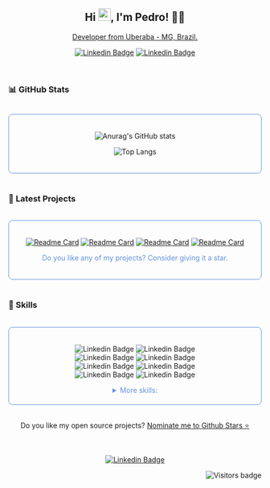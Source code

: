 



  <h2 align="center">
  Hi <img src="https://media.giphy.com/media/hvRJCLFzcasrR4ia7z/giphy.gif" width="25px">,  I'm Pedro! 👨‍💻
  </h2>
  <a href="https://www.linkedin.com/in/pedro-henry-santos/">
  <p align='center'> Developer from Uberaba - MG, Brazil.
  <p align='center'>
  </a>





  <div align="center">



  [![Linkedin Badge](https://img.shields.io/badge/-LinkedIn-blue?style=flat&logo=Linkedin&logoColor=white&link=https://www.linkedin.com/in/pedro-henry-santos/)](https://www.linkedin.com/in/pedro-henry-santos/)
  [![Linkedin Badge](https://img.shields.io/badge/-Instagram-ED4956?style=flat&logo=Instagram&logoColor=white&link=https://www.instagram.com/pedrohenry_santos/)](https://www.instagram.com/pedrohenry_santos/)

  </div>
  
  <br/>

  ### 📊 GitHub Stats
  
  <br/>

  <div align="center" style="border: 1px solid #6390DD;padding: 20px; border-radius: 8px ">

  ![Anurag's GitHub stats](https://github-readme-stats.vercel.app/api?username=PedroHenry-Santos&count_private=true&show_icons=true&theme=tokyonight)

  ![Top Langs](https://github-readme-stats.vercel.app/api/top-langs/?username=PedroHenry-Santos&layout=compact&theme=tokyonight&count_private=true&show_icons=true)

  </div>
  
  <br/>

  ### :paperclip: Latest Projects
  
  <br/>

  <div align="center" style="border: 1px solid #6390DD;padding: 20px; border-radius: 8px ">

 
  [![Readme Card](https://github-readme-stats.vercel.app/api/pin/?username=PedroHenry-Santos&repo=letmeask&theme=tokyonight)](https://github.com/PedroHenry-Santos/Letmeask)
  [![Readme Card](https://github-readme-stats.vercel.app/api/pin/?username=PedroHenry-Santos&repo=podcastr&theme=tokyonight)](https://github.com/PedroHenry-Santos/Podcastr)
   [![Readme Card](https://github-readme-stats.vercel.app/api/pin/?username=PedroHenry-Santos&repo=feedget&theme=tokyonight)](https://github.com/PedroHenry-Santos/Feedget)
  [![Readme Card](https://github-readme-stats.vercel.app/api/pin/?username=PedroHenry-Santos&repo=AluraQuiz-TW3&theme=tokyonight)](https://github.com/PedroHenry-Santos/AluraQuiz-TW3)

  <p style="font-size: 14px; color: #6390DD">Do you like any of my projects? Consider giving it a star.</p>
  </div>
  
  <br/>

  ### 🧰 Skills
  
  <br/>

  <div style="border: 1px solid #6390DD;padding: 20px 100px; border-radius: 8px ">

  <div align="center">

  ![Linkedin Badge](https://img.shields.io/badge/-NestJS-E0234E?style=flat&logo=NestJS&logoColor=black)
  ![Linkedin Badge](https://img.shields.io/badge/-Amazon_AWS-232F3E?style=flat&logo=AmazonAWS&logoColor=orange)
  ![Linkedin Badge](https://img.shields.io/badge/-JavaScript-EAD41C?style=flat&logo=Javascript&logoColor=black)
  ![Linkedin Badge](https://img.shields.io/badge/-ReactJS-5FD4E1?style=flat&logo=react&logoColor=blue)
  ![Linkedin Badge](https://img.shields.io/badge/-NextJS-000000?style=flat&logo=next.js&logoColor=white)
  ![Linkedin Badge](https://img.shields.io/badge/-TypeScript-3178C7?style=flat&logo=typescript&logoColor=white)
  ![Linkedin Badge](https://img.shields.io/badge/-Python-3E7BAC?style=flat&logo=Python&logoColor=white)
  ![Linkedin Badge](https://img.shields.io/badge/-PostgreSQL-336791?style=flat&logo=postgresql&logoColor=white)

  </div>

  <details close align="center"  >
  <summary style="color: #6390DD">More skills:</summary>
    
  <br/>

  ![Linkedin Badge](https://img.shields.io/badge/-NodeJS-1C6E00?style=flat&logo=node.js&logoColor=white)
  ![Linkedin Badge](https://img.shields.io/badge/-Linux-000000?style=flat&logo=Linux&logoColor=white)
  ![Linkedin Badge](https://img.shields.io/badge/-C--ANSI-808080?style=flat&logo=C&logoColor=white)
  ![Linkedin Badge](https://img.shields.io/badge/-Docker-163F8C?style=flat&logo=Docker&logoColor=white)
  ![Linkedin Badge](https://img.shields.io/badge/-Redis-A51F17?style=flat&logo=Redis&logoColor=white)
  ![Linkedin Badge](https://img.shields.io/badge/-Express-000000?style=flat&logo=Express&logoColor=white)
  ![Linkedin Badge](https://img.shields.io/badge/-Firebase-2D73E8?style=flat&logo=Firebase&logoColor=FACB30)

 <br/>

  ![Linkedin Badge](https://img.shields.io/badge/-CSS3-3492CB?style=flat&logo=CSS3&logoColor=white)
  ![Linkedin Badge](https://img.shields.io/badge/-HTML5-F55722?style=flat&logo=HTML5&logoColor=white)
  ![Linkedin Badge](https://img.shields.io/badge/-Sass-BF4081?style=flat&logo=SASS&logoColor=white)
  ![Linkedin Badge](https://img.shields.io/badge/-Styled--components-3B3B3B?style=flat&logo=styled-components&logoColor=CB74BC)
  ![Linkedin Badge](https://img.shields.io/badge/-Chakra_UI-319795?style=flat&logo=ChakraUI&logoColor=white)
  ![Linkedin Badge](https://img.shields.io/badge/-Tailwind_CSS-06B6D4?style=flat&logo=TailwindCSS&logoColor=white)
  ![Linkedin Badge](https://img.shields.io/badge/-Framer--motion-B70DFF?style=flat&logo=SASS&logoColor=white)
  ![Linkedin Badge](https://img.shields.io/badge/-Lottie-43D1C1?style=flat&logo=Airbnb&logoColor=white)

  <br/>

  ![Linkedin Badge](https://img.shields.io/badge/-ESLint-614BCA?style=flat&logo=ESLint&logoColor=white)
  ![Linkedin Badge](https://img.shields.io/badge/-Prettier-C596C7?style=flat&logo=Prettier&logoColor=white)
  ![Linkedin Badge](https://img.shields.io/badge/-Editor--config-E0EFEF?style=flat&logo=EditorConfig&logoColor=black)
  ![Linkedin Badge](https://img.shields.io/badge/-semantic--release-2F70D7?style=flat&logo=semantic-release&logoColor=white)

  <br/>

  ![Linkedin Badge](https://img.shields.io/badge/-NPM-D32D1C?style=flat&logo=npm&logoColor=white)
  ![Linkedin Badge](https://img.shields.io/badge/-YARN-2F8EBB?style=flat&logo=yarn&logoColor=white)
    
  <br/>

  ![Linkedin Badge](https://img.shields.io/badge/-Figma-EA4C1D?style=flat&logo=figma&logoColor=white)
  ![Linkedin Badge](https://img.shields.io/badge/-Adob--Illustrator-F47C17?style=flat&logo=Adobe-Illustrator&logoColor=white)
  ![Linkedin Badge](https://img.shields.io/badge/-Adobe--Afte--Effects-050058?style=flat&logo=Adobe-After-Effects&logoColor=white)

  <br/>

  ![Linkedin Badge](https://img.shields.io/badge/-Insomnia-5800CF?style=flat&logo=Insomnia&logoColor=white)
  ![Linkedin Badge](https://img.shields.io/badge/-VSCode-2B7ACB?style=flat&logo=Visual-Studio-Code&logoColor=white)

  <br/>

  ![Linkedin Badge](https://img.shields.io/badge/-Git-F54D27?style=flat&logo=Git&logoColor=white)
  [![Linkedin Badge](https://img.shields.io/badge/-GitHub-1B1F23?style=flat&logo=GitHub&logoColor=white)](https://github.com/PedroHenry-Santos)
  [![Linkedin Badge](https://img.shields.io/badge/-GitLab-FC6D26?style=flat&logo=GitLab&logoColor=black)](https://gitlab.com/PedroHenry-Santos)

  <br/>

  ![Linkedin Badge](https://img.shields.io/badge/-Notion-000000?style=flat&logo=Notion&logoColor=white)
  ![Linkedin Badge](https://img.shields.io/badge/-Trello-2965DF?style=flat&logo=Trello&logoColor=white)

  </details>  

  </div>

<br/>

<p align='center'>
  Do you like my open source projects? <a href='https://stars.github.com/nominate/'>Nominate me to Github Stars ⭐</a>
</p>
 
<br/>

  <div align="center">



  [![Linkedin Badge](https://img.shields.io/badge/Email-Pedro%20Santos-red?style=social&logo=gmail&logoColor=red)](https://malito:pedrohenry.viana@gmail.com/)



  <img align="right" src="https://badges.pufler.dev/visits/Pedrohenry-Santos/PedroHenry-Santos?color=blue" alt="Visitors badge" />
  <div style="float: right;">


